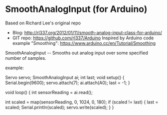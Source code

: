 SmoothAnalogInput (for Arduino)
=======
Based on Richard Lee's original repo
* Blog: http://rl337.org/2012/01/11/smooth-analog-input-class-for-arduino/
* GIT repo: https://github.com/rl337/Arduino
Inspired by Arduino code example "Smoothing": https://www.arduino.cc/en/Tutorial/Smoothing


SmoothAnalogInput -- Smooths out analog input over some specified number of samples.

example:

Servo servo;
SmoothAnalogInput ai;
int last;
void setup() {
  Serial.begin(9600);
  servo.attach(7);
  ai.attach(A0);
  last = -1;
}

void loop() {
  int sensorReading = ai.read();

  int scaled = map(sensorReading, 0, 1024, 0, 180);
  if (scaled != last) {
    last = scaled;
    Serial.println(scaled);
    servo.write(scaled);
  }
}
